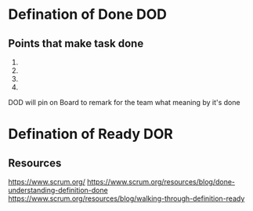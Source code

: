 
# Defination of Done DOD 
## Points that make task done 
1.
2.
3.
4.

DOD will pin on Board to remark for the team 
what meaning by it's done 

# Defination of Ready DOR


## Resources 
https://www.scrum.org/
https://www.scrum.org/resources/blog/done-understanding-definition-done
https://www.scrum.org/resources/blog/walking-through-definition-ready
